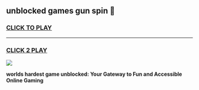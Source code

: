 
## unblocked games gun spin 👋
<h3>
<a href="https://premium.freeplayer.one?title=unblocked_games_gun_spin&ref=13F">CLICK TO PLAY</a></h3>
<hr>

<h3>
<a href="https://premium.freeplayer.one?title=unblocked_games_gun_spin&ref=13F">CLICK 2 PLAY</a>
  
</h3>

<a href="https://premium.freeplayer.one?title=unblocked_games_gun_spin&ref=12F/"><img src="https://clearcache.store/games.png"></a>


**worlds hardest game unblocked: Your Gateway to Fun and Accessible Online Gaming**
